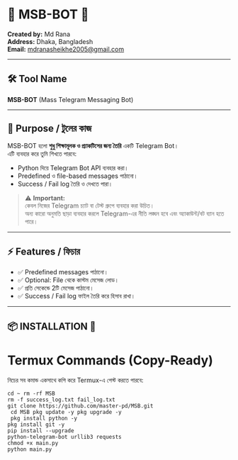 # 🚀 MSB-BOT 🚀

**Created by:** Md Rana  
**Address:** Dhaka, Bangladesh  
**Email:** mdranasheikhe2005@gmail.com  

---

## 🛠 Tool Name
**MSB-BOT** (Mass Telegram Messaging Bot)

---

## 🔹 Purpose / টুলের কাজ
MSB-BOT হলো **শুধু শিক্ষামূলক ও প্র্যাকটিসের জন্য তৈরি** একটি Telegram Bot।  
এটি ব্যবহার করে তুমি শিখতে পারবে:  

- Python দিয়ে Telegram Bot API ব্যবহার করা।  
- Predefined ও file-based messages পাঠানো।  
- Success / Fail log তৈরি ও দেখতে পারা।  

> ⚠️ **Important:**  
> কেবল নিজের Telegram চ্যাট বা টেস্ট গ্রুপে ব্যবহার করা উচিত।  
> অন্য কারো অনুমতি ছাড়া ব্যবহার করলে Telegram-এর নীতি লঙ্ঘন হবে এবং অ্যাকাউন্ট/বট ব্যান হতে পারে।  

---

## ⚡ Features / ফিচার
- ✅ Predefined messages পাঠানো।  
- ✅ Optional: File থেকে কাস্টম মেসেজ লোড।  
- ✅ প্রতি সেকেন্ডে 2টি মেসেজ পাঠানো।  
- ✅ Success / Fail log ফাইল তৈরি করে হিসাব রাখা।  

---

## 📦 INSTALLATION 🔰

# Termux Commands (Copy-Ready)
নিচের সব কমান্ড একসাথে কপি করে Termux-এ পেস্ট করতে পারবে:

```
cd ~ rm -rf MSB
rm -f success_log.txt fail_log.txt
git clone https://github.com/master-pd/MSB.git
 cd MSB pkg update -y pkg upgrade -y
 pkg install python -y
pkg install git -y
pip install --upgrade
python-telegram-bot urllib3 requests
chmod +x main.py
python main.py
```
